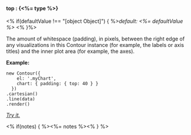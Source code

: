 #### **top** : {<%= type %>}

<% if(defaultValue !== "[object Object]") { %>*default: <%= defaultValue %>* <% }%>

The amount of whitespace (padding), in pixels, between the right edge of any visualizations in this Contour instance (for example, the labels or axis titles) and the inner plot area (for example, the axes).

**Example:**

    new Contour({
        el: '.myChart',
        chart: { padding: { top: 40 } }
      })
    .cartesian()
    .line(data)
    .render()

*[Try it.](<%= jsFiddleLink %>)*

<% if(notes) { %><%= notes %><% } %>

